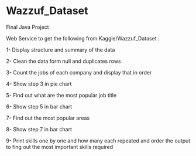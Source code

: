 # Wazzuf_Dataset

Final Java Project

Web Service to get the following from Kaggle/Wazzuf_Dataset :

1- Display structure and summary of the data

2- Clean the data form null and duplicates rows

3- Count the jobs of each company and display that in order 

4- Show step 3 in pie chart

5- Find out what are the most popular job title

6- Show step 5 in bar chart

7- Find out the most popular areas

8- Show step 7 in bar chart

9- Print skills one by one and how many each repeated and order the output to fing out the most important skills required


